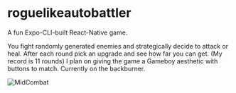 # roguelikeautobattler

A fun Expo-CLI-built React-Native game.

You fight randomly generated enemies and strategically decide to attack or heal. After each round pick an upgrade and see how far you can get. (My record is 11 rounds)
I plan on giving the game a Gameboy aesthetic with buttons to match. Currently on the backburner.

![MidCombat](https://i.imgur.com/AFPm3Q8.png)
